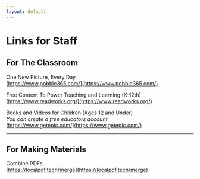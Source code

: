 ```yaml
---
layout: default
---
```

# Links for Staff
## For The Classroom

One New Picture, Every Day  
[https://www.pobble365.com/](https://www.pobble365.com/)

Free Content To Power Teaching and Learning (K-12th)  
[https://www.readworks.org/](https://www.readworks.org/)

Books and Videos for Children (Ages 12 and Under)  
_You can create a free educators account_  
[https://www.getepic.com/](https://www.getepic.com/)

---
## For Making Materials
Combine PDFs  
[https://localpdf.tech/merge](https://localpdf.tech/merge)

